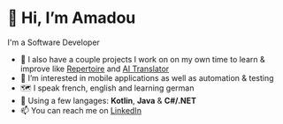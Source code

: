 # 👋 Hi, I’m Amadou
I'm a Software Developer
- 🌱 I also have a couple projects I work on on my own time to learn & improve like [Repertoire](https://github.com/amadoug2g/AI-Translator) and [AI Translator](https://github.com/amadoug2g/Repertoire)
- 👀 I’m interested in mobile applications as well as automation & testing 
- :world_map: I speak french, english and learning german
- :book: Using a few langages: **Kotlin**, **Java** & **C#/.NET**
- 📫 You can reach me on [LinkedIn](www.linkedin.com/in/amadou-cissé-80444b158)

<!---
amadoug2g/amadoug2g is a ✨ special ✨ repository because its `README.md` (this file) appears on your GitHub profile.
You can click the Preview link to take a look at your changes.
--->
